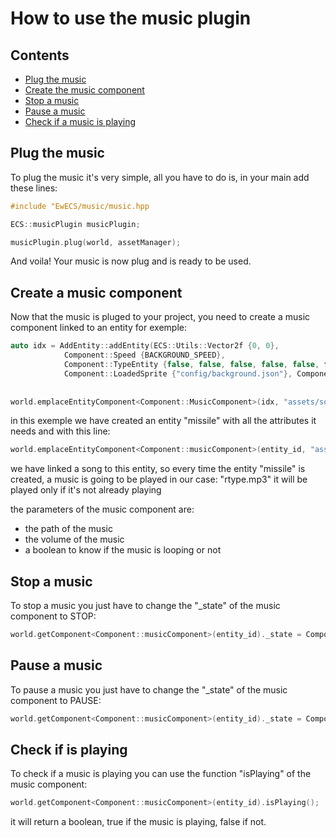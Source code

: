 # How to use the music plugin
## Contents

- [Plug the music](#Plug-the-music)
- [Create the music component](#Create-a-music-component)
- [Stop a music](#stop-a-music)
- [Pause a music](#pause-a-music)
- [Check if a music is playing](#check-if-is-playing)

## Plug the music
To plug the music it's very simple, all you have to do is, in your main add these lines:

```c++
#include "EwECS/music/music.hpp

ECS::musicPlugin musicPlugin;

musicPlugin.plug(world, assetManager);
```

And voila! Your music is now plug and is ready to be used.

## Create a music component

Now that the music is pluged to your project, you need to create a music component linked to an entity for exemple:

```c++
auto idx = AddEntity::addEntity(ECS::Utils::Vector2f {0, 0},
            Component::Speed {BACKGROUND_SPEED},
            Component::TypeEntity {false, false, false, false, false, false, true},
            Component::LoadedSprite {"config/background.json"}, Component::HitBox {}, Component::IsAlive {false, 0});
                    
                    
world.emplaceEntityComponent<Component::MusicComponent>(idx, "assets/sounds/rtype.mp3", 100, true);
```

in this exemple we have created an entity "missile" with all the attributes it needs and with this line:

```c++
world.emplaceEntityComponent<Component::musicComponent>(entity_id, "assets/sounds/rtype.mp3", 100, true);
```

we have linked a song to this entity, so every time the entity "missile" is created, a music is going to be played in our case: "rtype.mp3"
it will be played only if it's not already playing

the parameters of the music component are:
- the path of the music
- the volume of the music
- a boolean to know if the music is looping or not

## Stop a music
To stop a music you just have to change the "_state" of the music component to STOP:

```c++
world.getComponent<Component::musicComponent>(entity_id)._state = Component::musicComponent::State::STOP;
```

## Pause a music
To pause a music you just have to change the "_state" of the music component to PAUSE:

```c++
world.getComponent<Component::musicComponent>(entity_id)._state = Component::musicComponent::State::PAUSE;
```

## Check if is playing
To check if a music is playing you can use the function "isPlaying" of the music component:

```c++
world.getComponent<Component::musicComponent>(entity_id).isPlaying();
```
it will return a boolean, true if the music is playing, false if not.
